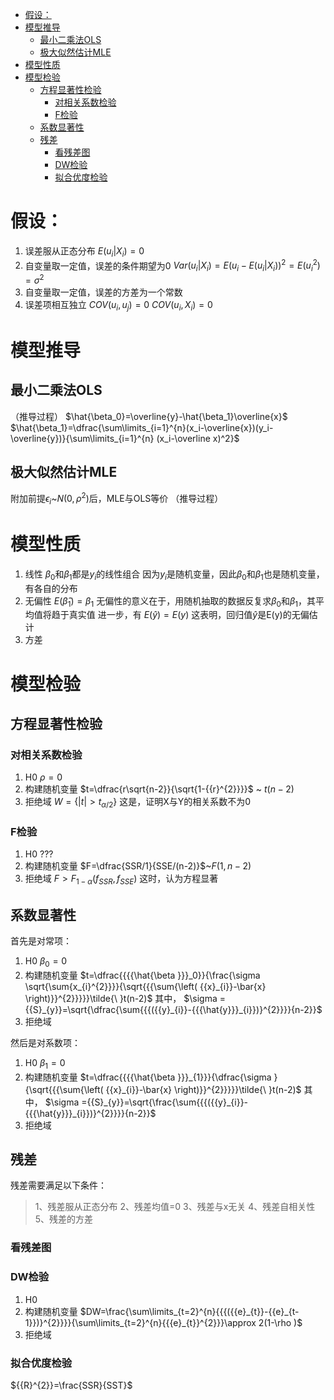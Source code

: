 <!-- TOC depthFrom:1 depthTo:6 withLinks:1 updateOnSave:1 orderedList:0 -->

- [假设：](#假设)
- [模型推导](#模型推导)
	- [最小二乘法OLS](#最小二乘法ols)
	- [极大似然估计MLE](#极大似然估计mle)
- [模型性质](#模型性质)
- [模型检验](#模型检验)
	- [方程显著性检验](#方程显著性检验)
		- [对相关系数检验](#对相关系数检验)
		- [F检验](#f检验)
	- [系数显著性](#系数显著性)
	- [残差](#残差)
		- [看残差图](#看残差图)
		- [DW检验](#dw检验)
		- [拟合优度检验](#拟合优度检验)

<!-- /TOC -->
# 假设：
1. 误差服从正态分布
  $E(u_i|X_i)=0$
2. 自变量取一定值，误差的条件期望为0
$Var(u_i|X_i)=E(u_i-E(u_i|X_i))^2=E(u_i^2)=\sigma^2$
3. 自变量取一定值，误差的方差为一个常数
4. 误差项相互独立
$COV(u_i,u_j)=0$
$COV(u_i,X_i)=0$
# 模型推导
## 最小二乘法OLS
（推导过程）
$\hat{\beta_0}=\overline{y}-\hat{\beta_1}\overline{x}$
$\hat{\beta_1}=\dfrac{\sum\limits_{i=1}^{n}(x_i-\overline{x})(y_i-\overline{y})}{\sum\limits_{i=1}^{n} (x_i-\overline x)^2}$
## 极大似然估计MLE
附加前提$\epsilon_i$~$N(0,\rho^2)$后，MLE与OLS等价
（推导过程）

# 模型性质
1. 线性
$\beta_0$和$\beta_1$都是$y_i$的线性组合
因为$y_i$是随机变量，因此$\beta_0$和$\beta_1$也是随机变量，有各自的分布
2. 无偏性
$E(\hat \beta_1)=\beta_1$
无偏性的意义在于，用随机抽取的数据反复求$\beta_0$和$\beta_1$，其平均值将趋于真实值
进一步，有
$E(\hat y)=E(y)$
这表明，回归值$\hat y$是E(y)的无偏估计
3. 方差

# 模型检验
## 方程显著性检验
### 对相关系数检验
1. H0
$\rho=0$
2. 构建随机变量
$t=\dfrac{r\sqrt{n-2}}{\sqrt{1-{{r}^{2}}}}$ ~ $t(n-2)$
3. 拒绝域
$W=\{\left| t \right|>{{t}_{\alpha /2}}\}$
这是，证明X与Y的相关系数不为0
### F检验
1. H0
???
2. 构建随机变量
$F=\dfrac{SSR/1}{SSE/(n-2)}$~$F(1,n-2)$
3. 拒绝域
$F>{{F}_{1-\alpha }}({{f}_{SSR}},{{f}_{SSE}})$
这时，认为方程显著
## 系数显著性
首先是对常项：
1. H0
$\beta_0=0$
2. 构建随机变量
$t=\dfrac{{{{\hat{\beta }}}_0}}{\frac{\sigma \sqrt{\sum{x_{i}^{2}}}}{\sqrt{{{\sum{\left( {{x}_{i}}-\bar{x} \right)}}^{2}}}}}\tilde{\ }t(n-2)$
其中，
$\sigma ={{S}_{y}}=\sqrt{\dfrac{\sum{{{({{y}_{i}}-{{{\hat{y}}}_{i}})}^{2}}}}{n-2}}$
3. 拒绝域

然后是对系数项：
1. H0
$\beta_1=0$
2. 构建随机变量
$t=\dfrac{{{{\hat{\beta }}}_{1}}}{\dfrac{\sigma }{\sqrt{{{\sum{\left( {{x}_{i}}-\bar{x} \right)}}^{2}}}}}\tilde{\ }t(n-2)$
其中，
$\sigma ={{S}_{y}}=\sqrt{\frac{\sum{{{({{y}_{i}}-{{{\hat{y}}}_{i}})}^{2}}}}{n-2}}$
3. 拒绝域

## 残差
残差需要满足以下条件：
>1、残差服从正态分布
2、残差均值=0
3、残差与x无关
4、残差自相关性
5、残差的方差

### 看残差图
### DW检验
1. H0
2. 构建随机变量
$DW=\frac{\sum\limits_{t=2}^{n}{{{({{e}_{t}}-{{e}_{t-1}})}^{2}}}}{\sum\limits_{t=2}^{n}{{{e}_{t}}^{2}}}\approx 2(1-\rho )$
3. 拒绝域
### 拟合优度检验
${{R}^{2}}=\frac{SSR}{SST}$

